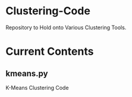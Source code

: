 # Clustering-Code
Repository to Hold onto Various Clustering Tools.

Current Contents
======
kmeans.py
------
K-Means Clustering Code
